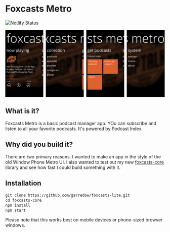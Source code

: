 # Foxcasts Metro

[![Netlify Status](https://api.netlify.com/api/v1/badges/d6eb1b08-5bb2-494e-ba75-a4531f4f0f45/deploy-status)](https://app.netlify.com/sites/confident-jennings-25c64e/deploys)

![Banner](/screenshots/foxcasts_metro_banner.png?raw=true)

## What is it?

Foxcasts Metro is a basic podcast manager app. YOu can subscribe and listen to all your favorite podcasts. It's powered by Podcast Index.

## Why did you build it?

There are two primary reasons. I wanted to make an app in the style of the old Window Phone Metro UI. I also wanted to test out my new [foxcasts-core](https://github.com/garredow/foxcasts-core) library and see how fast I could build something with it.

## Installation

```
git clone https://github.com/garredow/foxcasts-lite.git
cd foxcasts-core
npm install
npm start
```

Please note that this works best on mobile devices or phone-sized browser windows.
